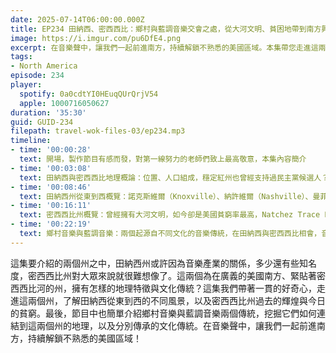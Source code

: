 ```yaml
---
date: 2025-07-14T06:00:00.000Z
title: EP234 田納西、密西西比：鄉村與藍調音樂交會之處，從大河文明、貧困地帶到南方興起 (米國放大鏡#30)
image: https://i.imgur.com/pu6DfE4.png
excerpt: 在音樂聲中，讓我們一起前進南方，持續解鎖不熟悉的美國區域。本集帶您走進這兩個州，了解田納西從東到西的不同風景，以及密西西比州過去的輝煌與今日的貧窮，還有豐富多元的音樂傳統！
tags:
- North America
episode: 234
player:
  spotify: 0a0cdtYI0HEuqQUrQrjV54
  apple: 1000716050627
duration: '35:30'
guid: GUID-234
filepath: travel-wok-files-03/ep234.mp3
timeline:
- time: '00:00:28'
  text: 開場，製作節目有感而發，對第一線努力的老師們致上最高敬意，本集內容簡介
- time: '00:03:08'
  text: 田納西與密西西比地理概論：位置、人口組成，穩定紅州也曾經支持過民主黨候選人？
- time: '00:08:46'
  text: 田納西州從東到西概覽：諾克斯維爾（Knoxville）、納許維爾（Nashville）、曼菲斯（Nashville），熱衷於自願從軍的志願者州
- time: '00:16:11'
  text: 密西西比州概覽：曾經擁有大河文明，如今卻是美國貧窮率最高，Natchez Trace Parkway 景觀公路旅行
- time: '00:22:19'
  text: 鄉村音樂與藍調音樂：兩個起源自不同文化的音樂傳統，在田納西與密西西比相會，音樂、歌手與在地的關聯
---
```

這集要介紹的兩個州之中，田納西州或許因為音樂產業的關係，多少還有些知名度，密西西比州對大眾來說就很難想像了。這兩個為在廣義的美國南方、緊貼著密西西比河的州，擁有怎樣的地理特徵與文化傳統？這集我們帶著一貫的好奇心，走進這兩個州，了解田納西從東到西的不同風景，以及密西西比州過去的輝煌與今日的貧窮。最後，節目中也簡單介紹鄉村音樂與藍調音樂兩個傳統，挖掘它們如何連結到這兩個州的地理，以及分別傳承的文化傳統。在音樂聲中，讓我們一起前進南方，持續解鎖不熟悉的美國區域！

